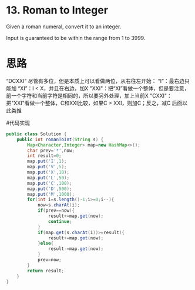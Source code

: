 ﻿# 13. Roman to Integer

Given a roman numeral, convert it to an integer.

Input is guaranteed to be within the range from 1 to 3999.

# 思路
“DCXXI”
尽管有多位，但是本质上可以看做两位，从右往左开始：
“I”：最右边只能加
“XI”：I < X，并且在右边，加X
"XXI"：把“XI”看做一个整体，但是要注意，前一个字符和当前字符是相同的，所以要另外处理，加上当前X
"CXXI"：把"XXI"看做一个整体，C和XXI比较，如果C > XXI，则加C；反之，减C
后面以此类推

#代码实现

```java
public class Solution {
    public int romanToInt(String s) {
        Map<Character,Integer> map=new HashMap<>();
        char prev='*',now;
        int result=0;
        map.put('I',1);
        map.put('V',5);
        map.put('X',10);
        map.put('L',50);
        map.put('C',100);
        map.put('D',500);
        map.put('M',1000);
        for(int i=s.length()-1;i>=0;i--){
            now=s.charAt(i);
            if(prev==now){
                result+=map.get(now);
                continue;
            }
            if(map.get(s.charAt(i))>=result){
                result+=map.get(now);
            }else{
                result-=map.get(now);
            }
            prev=now;
        }
        return result;
    }
}
```



